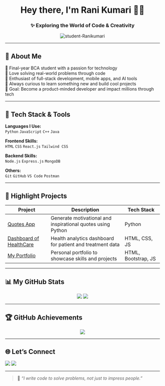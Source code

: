 <h1 align="center">Hey there, I'm Rani Kumari 👩‍💻</h1>
<h3 align="center">✨ Exploring the World of Code & Creativity</h3>

<p align="center">
  <img src="https://komarev.com/ghpvc/?username=student-Ranikumari&label=Profile%20views&color=blueviolet&style=flat-square" alt="student-Ranikumari" />
</p>

---

## 👩 About Me

🌟 Final-year BCA student with a passion for technology  
🚀 Love solving real-world problems through code  
📱 Enthusiast of full-stack development, mobile apps, and AI tools  
🧠 Always curious to learn something new and build cool projects  
🎯 Goal: Become a product-minded developer and impact millions through tech

---

## 🧰 Tech Stack & Tools

**Languages I Use:**  
`Python` `JavaScript` `C++` `Java`

**Frontend Skills:**  
`HTML` `CSS` `React.js` `Tailwind CSS`

**Backend Skills:**  
`Node.js` `Express.js` `MongoDB` 

**Others:**  
`Git` `GitHub` `VS Code` `Postman` 

---

## 🌟 Highlight Projects

| Project | Description | Tech Stack |
|--------|-------------|------------|
| [Quotes App](https://github.com/student-Ranikumari/Quotes_App) | Generate motivational and inspirational quotes using Python | Python |
| [Dashboard of HealthCare](https://github.com/student-Ranikumari/Dashboard-of-HealthCare) | Health analytics dashboard for patient and treatment data | HTML, CSS, JS |
| [My Portfolio](https://github.com/student-Ranikumari/My-Porfolio) | Personal portfolio to showcase skills and projects | HTML, Bootstrap, JS |

---

## 📊 My GitHub Stats

<p align="center">
  <img src="https://github-readme-stats.vercel.app/api?username=student-Ranikumari&theme=react&show_icons=true" />
  <img src="https://github-readme-streak-stats.herokuapp.com?user=student-Ranikumari&theme=react" />
</p>

---

## 🏆 GitHub Achievements

<p align="center">
  <img src="https://github-profile-trophy.vercel.app/?username=student-Ranikumari&theme=onestar&no-bg=true&margin-w=15" />
</p>

---

## 🌐 Let’s Connect

<p align="left">
  <a href="https://www.linkedin.com/in/your-link"><img src="https://img.shields.io/badge/LinkedIn-blue?style=for-the-badge&logo=linkedin&logoColor=white" /></a>
  <a href="mailto:your.email@example.com"><img src="https://img.shields.io/badge/Gmail-red?style=for-the-badge&logo=gmail&logoColor=white" /></a>
</p>

---

> 🌸 *“I write code to solve problems, not just to impress people.”*
> 
